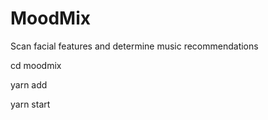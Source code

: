 # MoodMix
Scan facial features and determine music recommendations

cd moodmix

yarn add

yarn start
